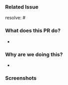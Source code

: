 ### Related Issue

<!-- 
Use 'resolve' when you have completed the issue and want to close it. -->
resolve: #

### What does this PR do?
-

### Why are we doing this?
-

### Screenshots